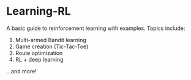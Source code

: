 # Learning-RL
A basic guide to reinforcement learning with examples. Topics include:

1. Multi-armed Bandit learning 
2. Game creation (Tic-Tac-Toe)
3. Route optimization
4. RL + deep learning

...and more!
